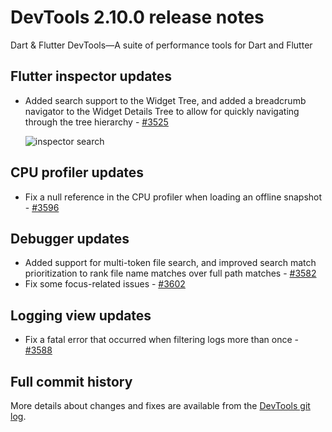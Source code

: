 # DevTools 2.10.0 release notes

Dart & Flutter DevTools&mdash;A suite of performance tools
for Dart and Flutter

## Flutter inspector updates

* Added search support to the Widget Tree, and 
  added a breadcrumb navigator to the Widget Details Tree to
  allow for quickly navigating through the tree hierarchy -
  [#3525](https://github.com/flutter/devtools/pull/3525)

  ![inspector search]({{site.url}}/tools/devtools/release-notes/images-2.10.0/image1.png "inspector_search")

## CPU profiler updates

* Fix a null reference in the CPU profiler
  when loading an offline snapshot -
  [#3596](https://github.com/flutter/devtools/pull/3596)

## Debugger updates

* Added support for multi-token file search, and 
  improved search match prioritization to
  rank file name matches over full path matches - 
  [#3582](https://github.com/flutter/devtools/pull/3582)
* Fix some focus-related issues -
  [#3602](https://github.com/flutter/devtools/pull/3602)

## Logging view updates

* Fix a fatal error that occurred when
  filtering logs more than once -
  [#3588](https://github.com/flutter/devtools/pull/3588)

## Full commit history

More details about changes and fixes are available from the
[DevTools git log](https://github.com/flutter/devtools/commits/master).
